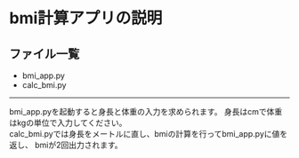 # bmi計算アプリの説明

## ファイル一覧

- bmi_app.py
- calc_bmi.py
---

bmi_app.pyを起動すると身長と体重の入力を求められます。
身長はcmで体重はkgの単位で入力してください。  
calc_bmi.pyでは身長をメートルに直し、bmiの計算を行ってbmi_app.pyに値を返し、
bmiが2回出力されます。
